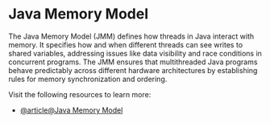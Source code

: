 # Java Memory Model

The Java Memory Model (JMM) defines how threads in Java interact with memory. It specifies how and when different threads can see writes to shared variables, addressing issues like data visibility and race conditions in concurrent programs. The JMM ensures that multithreaded Java programs behave predictably across different hardware architectures by establishing rules for memory synchronization and ordering.

Visit the following resources to learn more:

- [@article@Java Memory Model](https://jenkov.com/tutorials/java-concurrency/java-memory-model.html)
